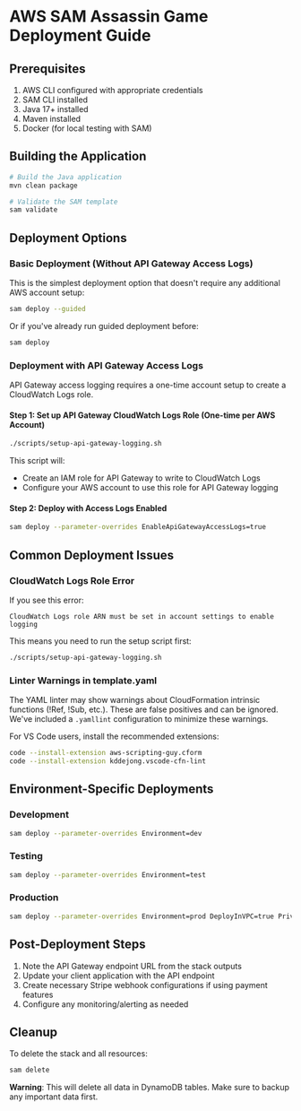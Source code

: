 # AWS SAM Assassin Game Deployment Guide

## Prerequisites

1. AWS CLI configured with appropriate credentials
2. SAM CLI installed
3. Java 17+ installed
4. Maven installed
5. Docker (for local testing with SAM)

## Building the Application

```bash
# Build the Java application
mvn clean package

# Validate the SAM template
sam validate
```

## Deployment Options

### Basic Deployment (Without API Gateway Access Logs)

This is the simplest deployment option that doesn't require any additional AWS account setup:

```bash
sam deploy --guided
```

Or if you've already run guided deployment before:

```bash
sam deploy
```

### Deployment with API Gateway Access Logs

API Gateway access logging requires a one-time account setup to create a CloudWatch Logs role.

#### Step 1: Set up API Gateway CloudWatch Logs Role (One-time per AWS Account)

```bash
./scripts/setup-api-gateway-logging.sh
```

This script will:
- Create an IAM role for API Gateway to write to CloudWatch Logs
- Configure your AWS account to use this role for API Gateway logging

#### Step 2: Deploy with Access Logs Enabled

```bash
sam deploy --parameter-overrides EnableApiGatewayAccessLogs=true
```

## Common Deployment Issues

### CloudWatch Logs Role Error

If you see this error:
```
CloudWatch Logs role ARN must be set in account settings to enable logging
```

This means you need to run the setup script first:
```bash
./scripts/setup-api-gateway-logging.sh
```

### Linter Warnings in template.yaml

The YAML linter may show warnings about CloudFormation intrinsic functions (!Ref, !Sub, etc.). These are false positives and can be ignored. We've included a `.yamllint` configuration to minimize these warnings.

For VS Code users, install the recommended extensions:
```bash
code --install-extension aws-scripting-guy.cform
code --install-extension kddejong.vscode-cfn-lint
```

## Environment-Specific Deployments

### Development
```bash
sam deploy --parameter-overrides Environment=dev
```

### Testing
```bash
sam deploy --parameter-overrides Environment=test
```

### Production
```bash
sam deploy --parameter-overrides Environment=prod DeployInVPC=true PrivateSubnet1=<subnet-id> PrivateSubnet2=<subnet-id> LambdaSecurityGroup=<sg-id>
```

## Post-Deployment Steps

1. Note the API Gateway endpoint URL from the stack outputs
2. Update your client application with the API endpoint
3. Create necessary Stripe webhook configurations if using payment features
4. Configure any monitoring/alerting as needed

## Cleanup

To delete the stack and all resources:
```bash
sam delete
```

**Warning**: This will delete all data in DynamoDB tables. Make sure to backup any important data first. 